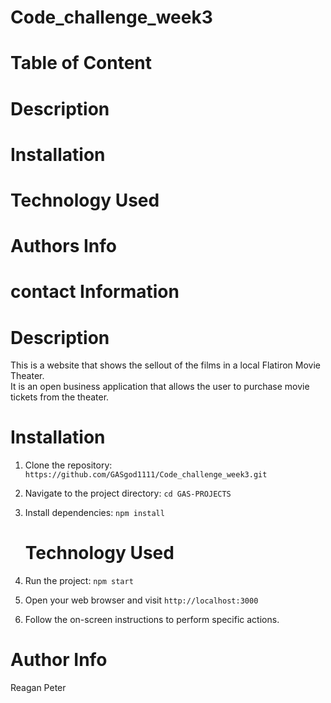 
# Code_challenge_week3
# Table of Content
# Description
# Installation
# Technology Used
# Authors Info 
# contact Information 

# Description 
<p>This is a website that shows the sellout of the films in a local Flatiron Movie Theater.<br> It is an open business application that allows the  user to purchase movie tickets from the
theater.</p> 

  # Installation 
1. Clone the repository: `https://github.com/GASgod1111/Code_challenge_week3.git`
2. Navigate to the project directory: `cd GAS-PROJECTS`
3. Install dependencies: `npm install`

   # Technology Used
1. Run the project: `npm start`
2. Open your web browser and visit `http://localhost:3000`
3. Follow the on-screen instructions to perform specific actions.

# Author Info
Reagan Peter